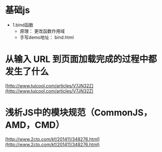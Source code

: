 # 基础js
* 1.bind函数
    * 原理： 更改函数作用域
    * 手写demo地址： bind.html
    
# 从输入 URL 到页面加载完成的过程中都发生了什么
[http://www.tuicool.com/articles/V7JN32Z](http://www.tuicool.com/articles/V7JN32Z)

# 浅析JS中的模块规范（CommonJS，AMD，CMD）
[http://www.2cto.com/kf/201411/348276.html](http://www.2cto.com/kf/201411/348276.html)
